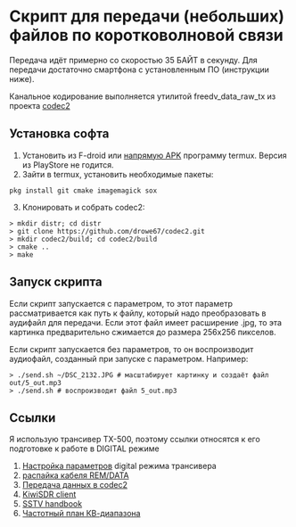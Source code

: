 # Скрипт для передачи (небольших) файлов по коротковолновой связи

Передача идёт примерно со скоростью 35 БАЙТ в секунду.
Для передачи достаточно смартфона с установленным ПО (инструкции ниже).

Канальное кодирование выполняется утилитой freedv_data_raw_tx из проекта [codec2](https://github.com/drowe67/codec2)


## Установка софта

1. Установить из F-droid или [напрямую APK](https://github.com/termux/termux-app/releases) программу termux. Версия из PlayStore не годится.
2. Зайти в termux, установить необходимые пакеты:


```
pkg install git cmake imagemagick sox
```

3. Клонировать и собрать codec2:

```
> mkdir distr; cd distr
> git clone https://github.com/drowe67/codec2.git
> mkdir codec2/build; cd codec2/build
> cmake ..
> make
```


## Запуск скрипта

Если скрипт запускается с параметром, то этот параметр рассматривается как путь к файлу, который надо преобразовать в аудифайл для передачи.
Если этот файл имеет расширение .jpg, то эта картинка предварительно сжимается до размера 256х256 пикселов.

Если скрипт запускается без параметров, то он воспроизводит аудиофайл, созданный при запуске с параметром. Например:

```
> ./send.sh ~/DSC_2132.JPG # масштабирует картинку и создаёт файл out/5_out.mp3
> ./send.sh # воспроизводит файл 5_out.mp3
```

## Ссылки

Я использую трансивер TX-500, поэтому ссылки относятся к его подготовке к работе в DIGITAL режиме 

1. [Настройка параметров](https://downloads.lab599.com/TX500/Lab599-TX500-DIG-mode-setup-EN.pdf) digital режима трансивера
2. [распайка кабеля REM/DATA](https://downloads.lab599.com/TX500/Lab599-TX500-adapters-wiring-diagram.pdf)
2. [Передача данных в codec2](https://github.com/drowe67/codec2/blob/master/README_data.md)
2. [KiwiSDR client](https://github.com/jks-prv/kiwiclient)
2. [SSTV handbook](https://www.sstv-handbook.com/)
2. [Частотный план КВ-диапазона](https://srr.ru/tablitsa-chastotnogo-raspisaniya/)

